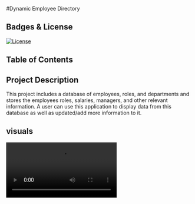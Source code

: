 #Dynamic Employee Directory

## Badges & License
[![License](https://img.shields.io/badge/License-GPL-green.svg)](https://www.gnu.org/licenses/gpl-3.0.en.html)

## Table of Contents


## Project Description
This project includes a database of employees, roles, and departments and stores the employees roles, salaries, managers, and other relevant information. A user can use this application to display data from this database as well as updated/add more information to it.

## visuals
![video showcase](./employeeDirectoryShowcase.webm.mov)